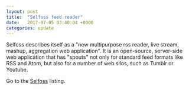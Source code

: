 ```yaml
---
layout: post
title:  "Selfoss feed reader"
date:   2017-07-05 03:40:04 +0000
categories: update
---
```


Selfoss describes itself as a "new multipurpose rss reader, live stream, mashup, aggregation web application".
It is an open-source, server-side web application that has "spouts" not only for standard feed formats like
RSS and Atom, but also for a number of web silos, such as Tumblr or Youtube.

Go to the <a href="/products/#Selfoss">Selfoss</a> listing.
